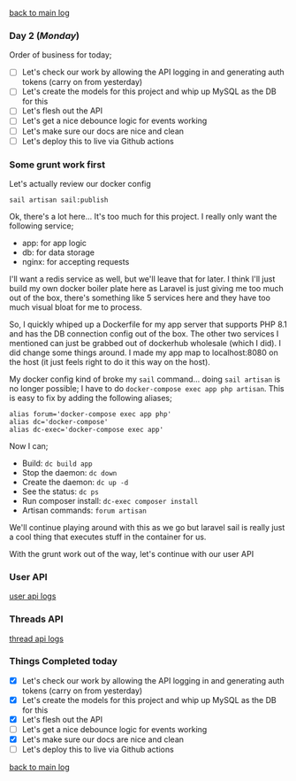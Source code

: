 [back to main log](../log.md)

### Day 2 (_Monday_)
Order of business for today;
* [ ] Let's check our work by allowing the API logging in and generating
  auth tokens (carry on from yesterday)
* [ ] Let's create the models for this project and whip up MySQL as the DB for
  this
* [ ] Let's flesh out the API
* [ ] Let's get a nice debounce logic for events working
* [ ] Let's make sure our docs are nice and clean
* [ ] Let's deploy this to live via Github actions

### Some grunt work first
Let's actually review our docker config
```
sail artisan sail:publish
```
Ok, there's a lot here... It's too much for this project. I really only want the
following service;
* app: for app logic
* db: for data storage
* nginx: for accepting requests

I'll want a redis service as well, but we'll leave that for later. I think I'll
just build my own docker boiler plate here as Laravel is just giving me too much
out of the box, there's something like 5 services here and they have too much
visual bloat for me to process.

So, I quickly whiped up a Dockerfile for my app server that supports PHP 8.1 and
has the DB connection config out of the box. The other two services I mentioned
can just be grabbed out of dockerhub wholesale (which I did). I did change some
things around. I made my app map to localhost:8080 on the host (it just feels
right to do it this way on the host).

My docker config kind of broke my `sail` command... doing `sail artisan` is no
longer possible; I have to do `docker-compose exec app php artisan`. This is
easy to fix by adding the following aliases;
```
alias forum='docker-compose exec app php'
alias dc='docker-compose'
alias dc-exec='docker-compose exec app'
```
Now I can;
* Build: `dc build app`
* Stop the daemon: `dc down`
* Create the daemon: `dc up -d`
* See the status: `dc ps`
* Run composer install: `dc-exec composer install`
* Artisan commands: `forum artisan`

We'll continue playing around with this as we go but laravel sail is really just
a cool thing that executes stuff in the container for us.

With the grunt work out of the way, let's continue with our user API

### User API
[user api logs](./user-api.md)

### Threads API
[thread api logs](./thread-api.md)


### Things Completed today
* [x] Let's check our work by allowing the API logging in and generating
  auth tokens (carry on from yesterday)
* [x] Let's create the models for this project and whip up MySQL as the DB for
  this
* [x] Let's flesh out the API
* [ ] Let's get a nice debounce logic for events working
* [x] Let's make sure our docs are nice and clean
* [ ] Let's deploy this to live via Github actions

[back to main log](../log.md)
